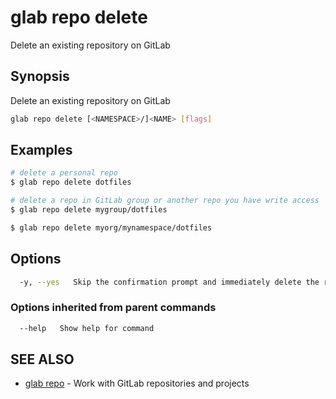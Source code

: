 # glab repo delete

Delete an existing repository on GitLab

## Synopsis

Delete an existing repository on GitLab

```bash
glab repo delete [<NAMESPACE>/]<NAME> [flags]
```

## Examples

```bash
# delete a personal repo
$ glab repo delete dotfiles

# delete a repo in GitLab group or another repo you have write access
$ glab repo delete mygroup/dotfiles

$ glab repo delete myorg/mynamespace/dotfiles

```

## Options

```bash
  -y, --yes   Skip the confirmation prompt and immediately delete the repository.
```

### Options inherited from parent commands

```bash
  --help   Show help for command
```

## SEE ALSO

* [glab repo](./)  - Work with GitLab repositories and projects
